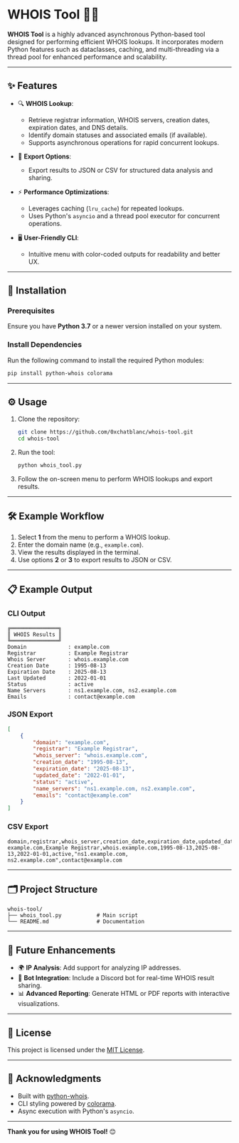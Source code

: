 # WHOIS Tool 🕵️‍♂️

**WHOIS Tool** is a highly advanced asynchronous Python-based tool designed for performing efficient WHOIS lookups. It incorporates modern Python features such as dataclasses, caching, and multi-threading via a thread pool for enhanced performance and scalability.

---

## ✨ Features

- 🔍 **WHOIS Lookup**:

  - Retrieve registrar information, WHOIS servers, creation dates, expiration dates, and DNS details.
  - Identify domain statuses and associated emails (if available).
  - Supports asynchronous operations for rapid concurrent lookups.

- 💾 **Export Options**:

  - Export results to JSON or CSV for structured data analysis and sharing.

- ⚡ **Performance Optimizations**:

  - Leverages caching (`lru_cache`) for repeated lookups.
  - Uses Python's `asyncio` and a thread pool executor for concurrent operations.

- 🖥️ **User-Friendly CLI**:

  - Intuitive menu with color-coded outputs for readability and better UX.

---

## 🚀 Installation

### Prerequisites

Ensure you have **Python 3.7** or a newer version installed on your system.

### Install Dependencies

Run the following command to install the required Python modules:

```bash
pip install python-whois colorama
```

---

## ⚙️ Usage

1. Clone the repository:

   ```bash
   git clone https://github.com/0xchatblanc/whois-tool.git
   cd whois-tool
   ```

2. Run the tool:

   ```bash
   python whois_tool.py
   ```

3. Follow the on-screen menu to perform WHOIS lookups and export results.

---

## 🛠️ Example Workflow

1. Select **1** from the menu to perform a WHOIS lookup.
2. Enter the domain name (e.g., `example.com`).
3. View the results displayed in the terminal.
4. Use options **2** or **3** to export results to JSON or CSV.

---

## 📋 Example Output

### CLI Output

```
╔═══════════════╗
║ WHOIS Results ║
╚═══════════════╝
Domain             : example.com
Registrar          : Example Registrar
Whois Server       : whois.example.com
Creation Date      : 1995-08-13
Expiration Date    : 2025-08-13
Last Updated       : 2022-01-01
Status             : active
Name Servers       : ns1.example.com, ns2.example.com
Emails             : contact@example.com
```

### JSON Export

```json
[
    {
        "domain": "example.com",
        "registrar": "Example Registrar",
        "whois_server": "whois.example.com",
        "creation_date": "1995-08-13",
        "expiration_date": "2025-08-13",
        "updated_date": "2022-01-01",
        "status": "active",
        "name_servers": "ns1.example.com, ns2.example.com",
        "emails": "contact@example.com"
    }
]
```

### CSV Export

```
domain,registrar,whois_server,creation_date,expiration_date,updated_date,status,name_servers,emails
example.com,Example Registrar,whois.example.com,1995-08-13,2025-08-13,2022-01-01,active,"ns1.example.com, ns2.example.com",contact@example.com
```

---

## 🗂️ Project Structure

```
whois-tool/
├── whois_tool.py           # Main script
└── README.md               # Documentation
```

---

## 🌟 Future Enhancements

- 🌍 **IP Analysis**: Add support for analyzing IP addresses.
- 🤖 **Bot Integration**: Include a Discord bot for real-time WHOIS result sharing.
- 📊 **Advanced Reporting**: Generate HTML or PDF reports with interactive visualizations.

---

## 📄 License

This project is licensed under the [MIT License](LICENSE).

---

## 🙏 Acknowledgments

- Built with [python-whois](https://pypi.org/project/python-whois/).
- CLI styling powered by [colorama](https://pypi.org/project/colorama/).
- Async execution with Python's `asyncio`.

---

**Thank you for using WHOIS Tool!** 😊
